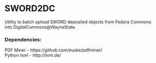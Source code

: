 SWORD2DC
========

Utility to batch upload SWORD deposited objects from Fedora Commons into DigitalCommons@WayneState.


<h3>Dependencies:</h3>
PDF Miner - https://github.com/euske/pdfminer/</br>
Python lxml - http://lxml.de/
